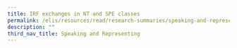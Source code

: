 ```yaml
---
title: IRF exchanges in NT and SPE classes
permalink: /elis/resources/read/research-summaries/speaking-and-representing/irf-exchanges-in-nt-and-spe-class/
description: ""
third_nav_title: Speaking and Representing
---
```

